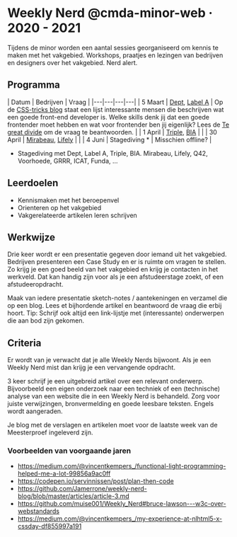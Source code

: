 # Weekly Nerd @cmda-minor-web · 2020 - 2021

Tijdens de minor worden een aantal sessies georganiseerd om kennis te maken met het vakgebied. 
Workshops, praatjes en lezingen van bedrijven en designers over het vakgebied. Nerd alert.

## Programma

| Datum  |  Bedrijven | Vraag |
|---|---|---|---|
| 5 Maart  | [Dept](https://www.deptagency.com/nl-nl/), [Label A](http://www.labela.design) | Op de [CSS-tricks blog](https://css-tricks.com/what-makes-a-good-front-end-developer/) staat een lijst interessante mensen die beschrijven wat een goede front-end developer is. Welke skills denk jij dat een goede frontender moet hebben en wat voor frontender ben jij eigenlijk? Lees de [Te great divide](https://css-tricks.com/the-great-divide/) om de vraag te beantwoorden. |
| 1 April  | [Triple](https://www.wearetriple.com), [BIA](https://www.bia.nl/) | |
| 30 April  | [Mirabeau](https://www.mirabeau.nl), [Lifely](https://lifely.nl) |   |
| 4 Juni  | Stagediving * | Misschien offline?  |
* Stagediving met Dept, Label A, Triple, BIA. Mirabeau, Lifely, Q42, Voorhoede, GRRR, ICAT, Funda, ...

## Leerdoelen
- Kennismaken met het beroepenvel
- Orienteren op het vakgebied
- Vakgerelateerde artikelen leren schrijven

## Werkwijze
Drie keer wordt er een presentatie gegeven door iemand uit het vakgebied. 
Bedrijven presenteren een Case Study en er is ruimte om vragen te stellen. 
Zo krijg je een goed beeld van het vakgebied en krijg je contacten in het werkveld. 
Dat kan handig zijn voor als je een afstudeerstage zoekt, of een afstudeeropdracht. 

Maak van iedere presentatie sketch-notes / aantekeningen en verzamel die op een blog. Lees et bijhordende artikel en beantwoord de vraag die erbij hoort. Tip: Schrijf ook altijd een link-lijstje met (interessante) onderwerpen die aan bod zijn gekomen.


## Criteria
Er wordt van je verwacht dat je alle Weekly Nerds bijwoont. 
Als je een Weekly Nerd mist dan krijg je een vervangende opdracht.

3 keer schrijf je een uitgebreid artikel over een relevant onderwerp. 
Bijvoorbeeld een eigen onderzoek naar een techniek of een (technische) analyse van een website die in een Weekly Nerd is behandeld. 
Zorg voor juiste verwijzingen, bronvermelding en goede leesbare teksten. 
Engels wordt aangeraden.

Je blog met de verslagen en artikelen moet voor de laatste week van de Meesterproef ingeleverd zijn.


### Voorbeelden van voorgaande jaren

* https://medium.com/@vincentkempers_/functional-light-programming-helped-me-a-lot-99856a9ac0ff
* https://codepen.io/servinnissen/post/plan-then-code
* https://github.com/Jamerrone/weekly-nerd-blog/blob/master/articles/article-3.md
* https://github.com/muise001/Weekly_Nerd#bruce-lawson---w3c-over-webstandards
* https://medium.com/@vincentkempers_/my-experience-at-nlhtml5-x-cssday-df855997a191


